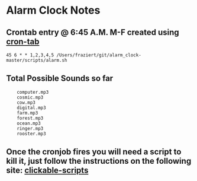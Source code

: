 # Alarm Clock Notes

## Crontab entry @ 6:45 A.M. M-F created using [cron-tab](http://www.corntab.com/pages/crontab-gui)

```
45 6 * * 1,2,3,4,5 /Users/fraziert/git/alarm_clock-master/scripts/alarm.sh
```

## Total Possible Sounds so far

```
    computer.mp3
    cosmic.mp3
    cow.mp3
    digital.mp3
    farm.mp3
    forest.mp3
    ocean.mp3
    ringer.mp3
    rooster.mp3
```
## Once the cronjob fires you will need a script to kill it, just follow the instructions on the following site: [clickable-scripts](http://stackoverflow.com/questions/5125907/how-to-run-a-shell-script-in-os-x-by-double-clicking)

